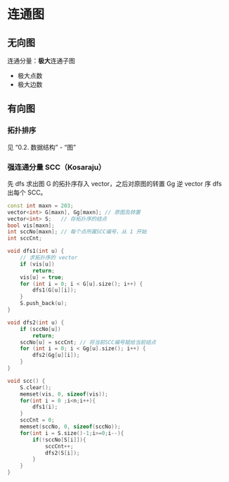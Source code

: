 # 连通图

## 无向图

连通分量：**极大**连通子图
* 极大点数
* 极大边数

## 有向图

### 拓扑排序

见 “0.2. 数据结构” - “图”

### 强连通分量 SCC（Kosaraju）

先 dfs 求出图 G 的拓扑序存入 vector，之后对原图的转置 Gg 逆 vector 序 dfs 出每个 SCC。

```C++ {.lant-type-C++}
const int maxn = 203;
vector<int> G[maxn], Gg[maxn]; // 原图及转置
vector<int> S;   // 存拓扑序的结点
bool vis[maxn];
int sccNo[maxn]; // 每个点所属SCC编号，从 1 开始
int sccCnt;

void dfs1(int u) {
    // 求拓扑序的 vector
    if (vis[u])
        return;
    vis[u] = true;
    for (int i = 0; i < G[u].size(); i++) {
        dfs1(G[u][i]);
    }
    S.push_back(u);
}

void dfs2(int u) {
    if (sccNo[u])
        return;
    sccNo[u] = sccCnt; // 将当前SCC编号赋给当前结点
    for (int i = 0; i < Gg[u].size(); i++) {
        dfs2(Gg[u][i]);
    }
}

void scc() {
    S.clear();
    memset(vis, 0, sizeof(vis));
    for(int i = 0 ;i<n;i++){
        dfs1(i);
    }
    sccCnt = 0;
    memset(sccNo, 0, sizeof(sccNo));
    for(int i = S.size()-1;i>=0;i--){
        if(!sccNo[S[i]]){
            sccCnt++;
            dfs2(S[i]);
        }
    }
}
```
